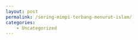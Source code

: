 ```yaml
---
layout: post
permalink: /sering-mimpi-terbang-menurut-islam/
categories:
    - Uncategorized
---
```


